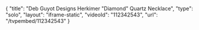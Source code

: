 {
    "title": "Deb Guyot Designs Herkimer \"Diamond\" Quartz Necklace",
    "type": "solo",
    "layout": "iframe-static",
    "videoId": "112342543",
    "url": "\/tvpembed\/112342543"
}